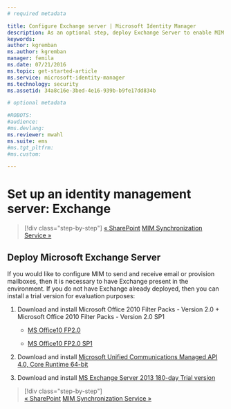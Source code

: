```yaml
---
# required metadata

title: Configure Exchange server | Microsoft Identity Manager
description: As an optional step, deploy Exchange Server to enable MIM 2016 to send mail and create mailboxes.
keywords:
author: kgremban
ms.author: kgremban
manager: femila
ms.date: 07/21/2016
ms.topic: get-started-article
ms.service: microsoft-identity-manager
ms.technology: security
ms.assetid: 34a8c16e-3bed-4e16-939b-b9fe17dd834b

# optional metadata

#ROBOTS:
#audience:
#ms.devlang:
ms.reviewer: mwahl
ms.suite: ems
#ms.tgt_pltfrm:
#ms.custom:

---
```


# Set up an identity management server: Exchange

>[!div class="step-by-step"]
[« SharePoint](prepare-server-sharepoint.md)
[MIM Synchronization Service »](install-mim-sync.md)

## Deploy Microsoft Exchange Server
If you would like to configure MIM to send and receive email or provision mailboxes, then it is necessary to have Exchange present in the environment. If you do not have Exchange already deployed, then you can install a trial version for evaluation purposes:

1. Download and install Microsoft Office 2010 Filter Packs - Version 2.0 + Microsoft Office 2010 Filter Packs - Version 2.0 SP1

    - [MS Office10 FP2.0](http://www.microsoft.com/en-us/download/details.aspx?id=17062)

    - [MS Office10 FP2.0 SP1](http://www.microsoft.com/en-us/download/details.aspx?id=26604)

2. Download and install [Microsoft Unified Communications Managed API 4.0, Core Runtime 64-bit](http://www.microsoft.com/en-us/download/details.aspx?id=34992)

3. Download and install [MS Exchange Server 2013 180-day Trial version](http://www.microsoft.com/en-us/evalcenter/evaluate-exchange-server-2013)

>[!div class="step-by-step"]  
[« SharePoint](prepare-server-sharepoint.md)
[MIM Synchronization Service »](install-mim-sync.md)
